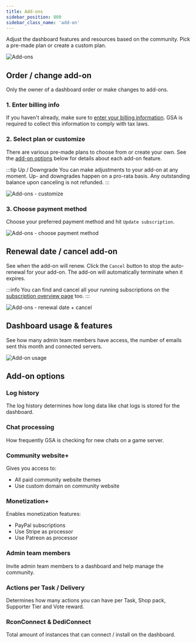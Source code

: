 ```yaml
---
title: Add-ons
sidebar_position: 800
sidebar_class_name: 'add-on'
---
```


Adjust the dashboard features and resources based on the community. Pick a pre-made plan or create a custom plan.

![Add-ons](/img/dashboard/addon/addon_overview.jpg)

## Order / change add-on
Only the owner of a dashboard order or make changes to add-ons.

### 1. Enter billing info
If you haven't already, make sure to [enter your billing information](/dashboard/account#billing-information). GSA is required to collect this information to comply with tax laws.

### 2. Select plan or customize
There are various pre-made plans to choose from or create your own. See the [add-on options](#add-on-options) below for details about each add-on feature.

:::tip Up / Downgrade
You can make adjustments to your add-on at any moment. Up- and downgrades happen on a pro-rata basis. Any outstanding balance upon canceling is not refunded.
:::

![Add-ons - customize](/img/dashboard/addon/addon_customize.jpg)

### 3. Choose payment method
Choose your preferred payment method and hit `Update subscription`.

![Add-ons - choose payment method](/img/dashboard/addon/addon_order_payment_method.jpg)

## Renewal date / cancel add-on
See when the add-on will renew. Click the `Cancel` button to stop the auto-renewal for your add-on. The add-on will automatically terminate when it expires.

:::info
You can find and cancel all your running subscriptions on the [subscription overview page](/dashboard/account#your-subscriptions) too.
:::

![Add-ons - renewal date + cancel](/img/dashboard/addon/addon_cancel_renew_info.jpg)


## Dashboard usage & features
See how many admin team members have access, the number of emails sent this month and connected servers.

![Add-on usage](/img/dashboard/addon/addon_usage.jpg)

## Add-on options

### Log history
The log history determines how long data like chat logs is stored for the dashboard.

### Chat processing
How frequently GSA is checking for new chats on a game server.

### Community website+
Gives you access to:
- All paid community website themes
- Use custom domain on community website

### Monetization+
Enables monetization features:
- PayPal subscriptions
- Use Stripe as processor
- Use Patreon as processor

### Admin team members
Invite admin team members to a dashboard and help manage the community.

### Actions per Task / Delivery
Determines how many actions you can have per Task, Shop pack, Supporter Tier and Vote reward.

### RconConnect & DediConnect
Total amount of instances that can connect / install on the dashboard.
